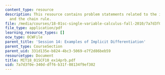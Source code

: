 ```yaml
---
content_type: resource
description: This resource contains problem statements related to the implicit differentiation
  and the chain rule.
file: /media/courses/18-01sc-single-variable-calculus-fall-2010/7a7d3f0e340ddff6b31f08134f9ef302_MIT18_01SCF10_ex14prb.pdf
file_type: application/pdf
learning_resource_types: []
ocw_type: OCWFile
parent_title: 'Session 14: Examples of Implicit Differentiation'
parent_type: CourseSection
parent_uid: 331d135e-b824-4bc3-5069-e7f2d86beb59
resourcetype: Document
title: MIT18_01SCF10_ex14prb.pdf
uid: 7a7d3f0e-340d-dff6-b31f-08134f9ef302
---
```

